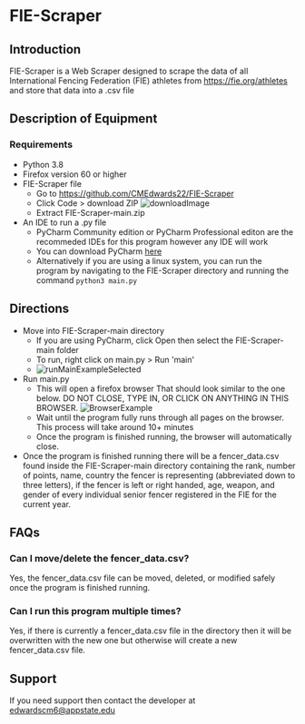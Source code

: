 # FIE-Scraper


## Introduction
FIE-Scraper is a Web Scraper designed to scrape the data of all International Fencing Federation (FIE) athletes from https://fie.org/athletes and store that data into a .csv file

## Description of Equipment
### Requirements
* Python 3.8
* Firefox version 60 or higher
* FIE-Scraper file 
  + Go to https://github.com/CMEdwards22/FIE-Scraper
  + Click Code > download ZIP
   ![downloadImage](https://user-images.githubusercontent.com/69873090/125885155-3006eb00-3413-46cf-a557-a9031765f018.png)
  + Extract FIE-Scraper-main.zip
* An IDE to run a .py file
  + PyCharm Community edition or PyCharm Professional editon are the recommeded IDEs for this program however any IDE will work
  + You can download PyCharm [here](https://www.jetbrains.com/pycharm/download/#section=windows)
  + Alternatively if you are using a linux system, you can run the program by navigating to the FIE-Scraper directory and running the command ```python3 main.py ```

## Directions
* Move into FIE-Scraper-main directory
  + If you are using PyCharm, click Open then select the FIE-Scraper-main folder
  + To run, right click on main.py > Run 'main'
  + ![runMainExampleSelected](https://user-images.githubusercontent.com/69873090/126588277-b01ab5c6-ee3a-4dd8-a18c-bf865b002ac6.png)
* Run main.py
  + This will open a firefox browser That should look similar to the one below. DO NOT CLOSE, TYPE IN, OR CLICK ON ANYTHING IN THIS BROWSER.
  ![BrowserExample](https://user-images.githubusercontent.com/69873090/125885824-7fdb3bb2-da2d-4817-9100-3fb8492dd85c.png)
  + Wait until the program fully runs through all pages on the browser. This process will take around 10+ minutes
  + Once the program is finished running, the browser will automatically close.
* Once the program is finished running there will be a fencer_data.csv found inside the FIE-Scraper-main directory containing the rank, number of points, name, country the fencer is representing (abbreviated down to three letters), if the fencer is left or right handed, age, weapon, and gender of every individual senior fencer registered in the FIE for the current year.

## FAQs
### Can I move/delete the fencer_data.csv?
Yes, the fencer_data.csv file can be moved, deleted, or modified safely once the program is finished running.
### Can I run this program multiple times?
Yes, if there is currently a fencer_data.csv file in the directory then it will be overwritten with the new one but otherwise will create a new fencer_data.csv file.

## Support
If you need support then contact the developer at edwardscm6@appstate.edu
